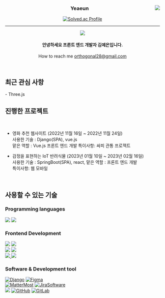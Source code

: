<div align="center">
   
<a href="https://github.com/yeni28"><img align="right" src="https://github-readme-stats.vercel.app/api/top-langs/?username=yeni28&theme=dracula&layout=compact&langs_count=10" /></a>
  

  ### Yeaeun
   [![Solved.ac Profile](http://mazassumnida.wtf/api/v2/generate_badge?boj=kyeni28)](https://solved.ac/kyeni28/)
   
 ---
   <a href="https://hits.seeyoufarm.com"><img src="https://hits.seeyoufarm.com/api/count/incr/badge.svg?url=https%3A%2F%2Fgithub.com%2Fkyeni28&count_bg=%2379C83D&title_bg=%23555555&icon=&icon_color=%23E7E7E7&title=visitors&edge_flat=false"/></a>    
   

   
 #### 안녕하세요 프론트 엔드 개발자 김예은입니다.
How to reach me orthogonal28@gmail.com
 </div>
 
<br>
 <div>
    
<h2> 최근 관심 사항 </h2>
   - Three.js
   
<h2> 진행한 프로젝트 </h2>
   
   
<br>

   
   - 영화 추천 웹사이트 (2022년 11월 16일 ~ 2022년 11월 24일)  
   사용한 기술 : Django(SPA), vue.js  
   맡은 역할 : Vue.js 프론트 엔드 개발
   특이사항: 싸피 관통 프로젝트
   

   - 감정을 표현하는 IoT 반려식물 (2023년 01월 10일 ~ 2023년 02월 16일)  
   사용한 기술 : SpringBoot(SPA), react,
   맡은 역할 : 프론트 엔드 개발   
   특이사항: 웹 모바일 
   
<br>


<h2> 사용할 수 있는 기술 </h2>
  
  ### Programming languages
  [<img src="https://img.shields.io/badge/JavaScript-F7DF1E?style=for-the-badge&logo=javascript&logoColor=black" />]()
  [<img src="https://img.shields.io/badge/python-3776AB?style=for-the-badge&logo=python&logoColor=white">]()
<!--   [<img src="https://img.shields.io/badge/Java-ED8B00?style=for-the-badge&logo=java&logoColor=white"/>]() -->

<!--   [<img src="" />]() &nbsp;&nbsp; -->

  ### Frontend Development

  [<img src="https://img.shields.io/badge/HTML5-E34F26?style=for-the-badge&logo=html5&logoColor=white" />]()
  [<img src="https://img.shields.io/badge/CSS3-1572B6?style=for-the-badge&logo=css3&logoColor=white" />]()  
  [<img src="https://img.shields.io/badge/Bootstrap-563D7C?style=for-the-badge&logo=bootstrap&logoColor=white" />](https://getbootstrap.com/)
  [<img src="https://img.shields.io/badge/Tailwind-06B6D4?style=for-the-badge&logo=tailwindcss&logoColor=white" />](https://tailwindcss.com/)  
  [<img src="https://img.shields.io/badge/vue.js-4FC08D?style=for-the-badge&logo=vue.js&logoColor=white" /> ](https://vuejs.org/)
  [<img src="https://img.shields.io/badge/React-61DAFB?style=for-the-badge&logo=react&logoColor=black" />](https://ko.reactjs.org/)
<!--   [<img src="https://img.shields.io/badge/TypeScript-3178C6?style=for-the-badge&logo=TypeScript&logoColor=white" />](https://www.typescriptlang.org/)
     -->
  ### Software & Development tool
  
  [<img src="https://img.shields.io/badge/Django-092E20?style=for-the-badge&logo=django&logoColor=white" alt="Django"/>](https://www.djangoproject.com/)
  [<img src="https://img.shields.io/badge/Figma-F24E1E?style=for-the-badge&logo=figma&logoColor=white" alt="Figma"/>](https://www.djangoproject.com/)  
  [<img src="https://img.shields.io/badge/Mattermost-0058CC?style=for-the-badge&logo=mattermost&logoColor=white" alt="MatterMost"/>](https://mattermost.com/)
  [<img src="https://img.shields.io/badge/Jira-0058CC?style=for-the-badge&logo=jirasoftware&logoColor=white" alt="JiraSoftware"/>](https://www.atlassian.com/ko/software/jira)  
  [<img src="https://img.shields.io/badge/GIT-E44C30?style=for-the-badge&logo=git&logoColor=white"/>](https://git-scm.com/)
  [<img src="https://img.shields.io/badge/GitHub-100000?style=for-the-badge&logo=github&logoColor=white" alt="GitHub"/>](https://github.com/)
  [<img src="https://img.shields.io/badge/gitlab-FC6D26?style=for-the-badge&logo=gitlab&logoColor=white" alt="GitLab"/>](https://about.gitlab.com/)  

</div>
